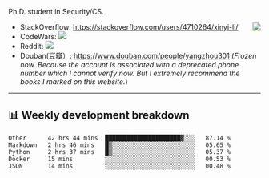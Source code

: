 Ph.D. student in Security/CS.

<img align="right" src="https://github-readme-stats.vercel.app/api?username=li-xin-yi&count_private=true&show_icons=true&hide_title=true&theme=tokyonight" />

- StackOverflow: https://stackoverflow.com/users/4710264/xinyi-li/
- CodeWars: [![](https://www.codewars.com/users/xy-li/badges/micro)](https://www.codewars.com/users/xy-li/)
- Reddit: [![](https://img.shields.io/reddit/user-karma/combined/xy-li?style=social)](https://www.reddit.com/user/xy-li/)
- Douban(豆瓣）: https://www.douban.com/people/yangzhou301  (*Frozen now. Because the account is associated with a deprecated phone number which I cannot verify now. But I extremely recommend the books I marked on this website.*)

---

## 📊 Weekly development breakdown

<!--START_SECTION:waka-->
```text
Other      42 hrs 44 mins  █████████████████████▓░░░   87.14 % 
Markdown   2 hrs 46 mins   █▒░░░░░░░░░░░░░░░░░░░░░░░   05.65 % 
Python     2 hrs 37 mins   █▒░░░░░░░░░░░░░░░░░░░░░░░   05.37 % 
Docker     15 mins         ░░░░░░░░░░░░░░░░░░░░░░░░░   00.53 % 
JSON       14 mins         ░░░░░░░░░░░░░░░░░░░░░░░░░   00.48 % 
```
<!--END_SECTION:waka-->
